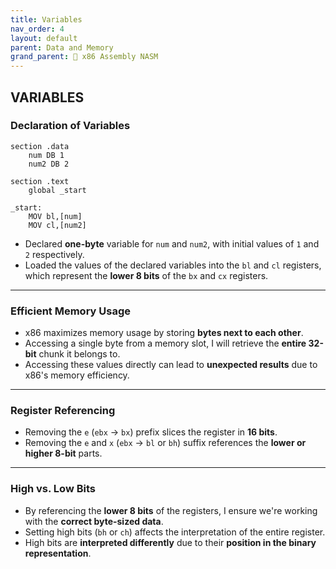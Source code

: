 ```yaml
---
title: Variables
nav_order: 4
layout: default
parent: Data and Memory
grand_parent: 🔲 x86 Assembly NASM
---
```

    
## **VARIABLES**

### **Declaration of Variables**
```
section .data
    num DB 1
    num2 DB 2

section .text
    global _start

_start:
    MOV bl,[num]
    MOV cl,[num2]
```
- Declared **one-byte** variable for `num` and `num2`, with initial values of `1` and `2` respectively.
- Loaded the values of the declared variables into the `bl` and `cl` registers, which represent the **lower 8 bits** of the `bx` and `cx` registers.

----

### **Efficient Memory Usage**
- x86 maximizes memory usage by storing **bytes next to each other**.
- Accessing a single byte from a memory slot, I will retrieve the **entire 32-bit** chunk it belongs to.
- Accessing these values directly can lead to **unexpected results** due to x86's memory efficiency.

----

### **Register Referencing**
- Removing the `e` (`ebx` -> `bx`) prefix slices the register in **16 bits**.
- Removing the `e` and `x` (`ebx` -> `bl` or `bh`) suffix references the **lower or higher 8-bit** parts.

----

### **High vs. Low Bits**
- By referencing the **lower 8 bits** of the registers, I ensure we're working with the **correct byte-sized data**.
- Setting high bits (`bh` or `ch`) affects the interpretation of the entire register.
- High bits are **interpreted differently** due to their **position in the binary representation**.